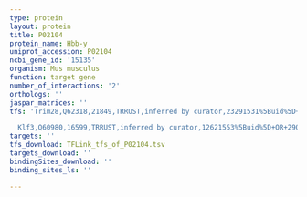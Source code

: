 ```yaml
---
type: protein
layout: protein
title: P02104
protein_name: Hbb-y
uniprot_accession: P02104
ncbi_gene_id: '15135'
organism: Mus musculus
function: target gene
number_of_interactions: '2'
orthologs: ''
jaspar_matrices: ''
tfs: 'Trim28,Q62318,21849,TRRUST,inferred by curator,23291531%5Buid%5D+OR+29087512%5Buid%5D,Yes

  Klf3,Q60980,16599,TRRUST,inferred by curator,12621553%5Buid%5D+OR+29087512%5Buid%5D,Yes'
targets: ''
tfs_download: TFLink_tfs_of_P02104.tsv
targets_download: ''
bindingSites_download: ''
binding_sites_ls: ''

---
```

